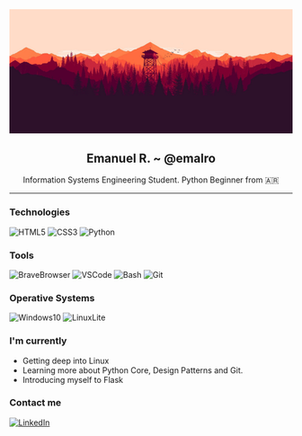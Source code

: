 <div align="center">
    <img src="/resources/img/firewatch-backgroung.png">
    <h2>Emanuel R. ~ @emalro</h2>
    <p>Information Systems Engineering Student. Python Beginner from 🇦🇷</p>
</div>

---

### Technologies
![HTML5](https://img.shields.io/badge/HTML5-E34F26?style=for-the-badge&logo=html5&logoColor=white)
![CSS3](https://img.shields.io/badge/CSS3-1572B6?&style=for-the-badge&logo=css3&logoColor=white)
![Python](https://img.shields.io/badge/Python-3776AB?style=for-the-badge&logo=python&logoColor=white)

### Tools
![BraveBrowser](https://img.shields.io/badge/Brave%20Browser-FB542B?style=for-the-badge&logo=brave&logoColor=white)
![VSCode](https://img.shields.io/badge/Visual%20Studio%20Code-007ACC?style=for-the-badge&logo=visualstudiocode&logoColor=white)
![Bash](https://img.shields.io/badge/Bash-000?style=for-the-badge&logo=gnubash&logoColor=white)
![Git](https://img.shields.io/badge/Git-F05032?style=for-the-badge&logo=git&logoColor=white)

### Operative Systems
![Windows10](https://img.shields.io/badge/Windows%2010-0078D6?style=for-the-badge&logo=windows&logoColor=white)
![LinuxLite](https://img.shields.io/badge/Linux%20Lite-E95420?style=for-the-badge&logo=ubuntu&logoColor=white)

### I'm currently
- Getting deep into Linux
- Learning more about Python Core, Design Patterns and Git.
- Introducing myself to Flask

### Contact me
[![LinkedIn](https://img.shields.io/badge/LinkedIn-0A66C2?style=for-the-badge&logo=linkedin&logoColor=white)](https://linkedin.com/in/emanuel-a-romero)
